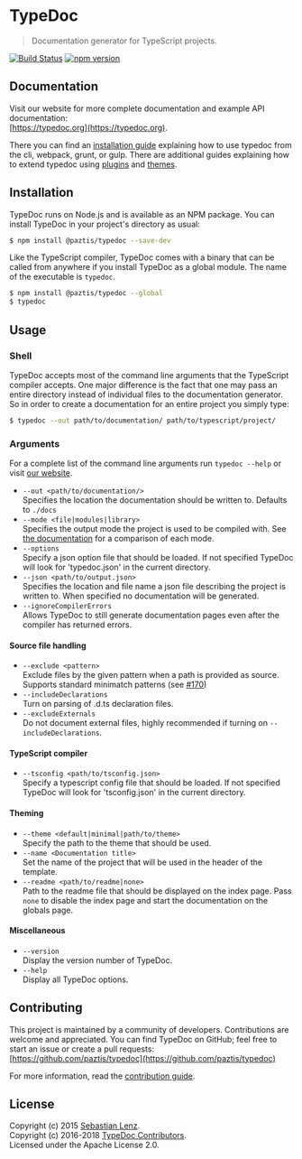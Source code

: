 # TypeDoc

> Documentation generator for TypeScript projects.

[![Build Status](https://travis-ci.org/paztis/typedoc.svg?branch=dev)](https://travis-ci.org/paztis/typedoc)
[![npm version](https://badge.fury.io/js/%40paztis%2Ftypedoc.svg)](https://badge.fury.io/js/%40paztis%2Ftypedoc)

## Documentation
Visit our website for more complete documentation and example API documentation:<br>
[https://typedoc.org](https://typedoc.org).

There you can find an [installation guide](https://typedoc.org/guides/installation/) explaining
how to use typedoc from the cli, webpack, grunt, or gulp. There are additional guides explaining
how to extend typedoc using [plugins](https://typedoc.org/guides/plugins/) and
[themes](https://typedoc.org/guides/themes/).

## Installation

TypeDoc runs on Node.js and is available as an NPM package. You can install TypeDoc
in your project's directory as usual:

```bash
$ npm install @paztis/typedoc --save-dev
```

Like the TypeScript compiler, TypeDoc comes with a binary that can be called from anywhere
if you install TypeDoc as a global module. The name of the executable is ``typedoc``.

```bash
$ npm install @paztis/typedoc --global
$ typedoc
```

## Usage

### Shell

TypeDoc accepts most of the command line arguments that the TypeScript compiler accepts. One major
difference is the fact that one may pass an entire directory instead of individual files to the documentation
generator. So in order to create a documentation for an entire project you simply type:

```bash
$ typedoc --out path/to/documentation/ path/to/typescript/project/
```

### Arguments

For a complete list of the command line arguments run `typedoc --help` or visit [our website](https://typedoc.org/guides/options/).

* `--out <path/to/documentation/>`<br>
  Specifies the location the documentation should be written to. Defaults to `./docs`
* `--mode <file|modules|library>`<br>
  Specifies the output mode the project is used to be compiled with. See [the documentation](https://typedoc.org/guides/options/#mode) for a comparison of each mode.
* `--options`<br>
  Specify a json option file that should be loaded. If not specified TypeDoc will look for 'typedoc.json' in the current directory.
* `--json <path/to/output.json>`<br>
  Specifies the location and file name a json file describing the project is written to. When specified no documentation will be generated.
* `--ignoreCompilerErrors`<br>
  Allows TypeDoc to still generate documentation pages even after the compiler has returned errors.

#### Source file handling
* `--exclude <pattern>`<br>
  Exclude files by the given pattern when a path is provided as source. Supports standard minimatch patterns (see [#170](https://github.com/paztis/typedoc/issues/170))
* `--includeDeclarations`<br>
  Turn on parsing of .d.ts declaration files.
* `--excludeExternals`<br>
  Do not document external files, highly recommended if turning on `--includeDeclarations`.

#### TypeScript compiler
* `--tsconfig <path/to/tsconfig.json>`<br>
  Specify a typescript config file that should be loaded. If not specified TypeDoc will look for 'tsconfig.json' in the current directory.

#### Theming
* `--theme <default|minimal|path/to/theme>`<br>
  Specify the path to the theme that should be used.
* `--name <Documentation title>`<br>
  Set the name of the project that will be used in the header of the template.
* `--readme <path/to/readme|none>`<br>
  Path to the readme file that should be displayed on the index page. Pass `none` to disable the index page
  and start the documentation on the globals page.

#### Miscellaneous
* `--version`<br>
  Display the version number of TypeDoc.
* `--help`<br>
  Display all TypeDoc options.

## Contributing

This project is maintained by a community of developers. Contributions are welcome and appreciated.
You can find TypeDoc on GitHub; feel free to start an issue or create a pull requests:<br>
[https://github.com/paztis/typedoc](https://github.com/paztis/typedoc)

For more information, read the [contribution guide](https://github.com/paztis/typedoc/blob/dev/CONTRIBUTING.md).


## License

Copyright (c) 2015 [Sebastian Lenz](https://typedoc.org).<br>
Copyright (c) 2016-2018 [TypeDoc Contributors](https://github.com/paztis/typedoc/graphs/contributors).<br>
Licensed under the Apache License 2.0.
